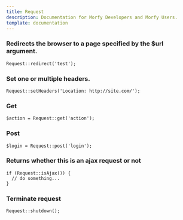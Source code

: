 ```yaml
---
title: Request
description: Documentation for Morfy Developers and Morfy Users.
template: documentation
---
```


### Redirects the browser to a page specified by the $url argument.
```
Request::redirect('test');
```

### Set one or multiple headers.
```
Request::setHeaders('Location: http://site.com/');
```

### Get
```
$action = Request::get('action');
```

### Post
```
$login = Request::post('login');
```

### Returns whether this is an ajax request or not
```
if (Request::isAjax()) {
  // do something...
}
```

### Terminate request
```
Request::shutdown();
```

